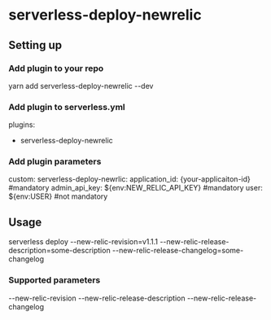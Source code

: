 # serverless-deploy-newrelic

## Setting up
### Add plugin to your repo
yarn add serverless-deploy-newrelic --dev

### Add plugin to serverless.yml
plugins:
  - serverless-deploy-newrelic

### Add plugin parameters
custom:
  serverless-deploy-newrlic:
    application_id: {your-applicaiton-id} #mandatory
    admin_api_key: ${env:NEW_RELIC_API_KEY} #mandatory
    user: ${env:USER} #not mandatory

## Usage
serverless deploy --new-relic-revision=v1.1.1 --new-relic-release-description=some-description --new-relic-release-changelog=some-changelog 

### Supported parameters
--new-relic-revision
--new-relic-release-description
--new-relic-release-changelog
